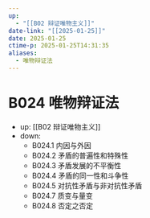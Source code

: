 ```yaml
---
up:
  - "[[B02 辩证唯物主义]]"
date-link: "[[2025-01-25]]"
date: 2025-01-25
ctime-p: 2025-01-25T14:31:35
aliases:
  - 唯物辩证法
---
```


# B024 唯物辩证法

- up: [[B02 辩证唯物主义]]
- down:	
	- B024.1 内因与外因
	- B024.2 矛盾的普遍性和特殊性
	- B024.3 矛盾发展的不平衡性
	- B024.4 矛盾的同一性和斗争性
	- B024.5 对抗性矛盾与非对抗性矛盾
	- B024.7 质变与量变
	- B024.8 否定之否定
	
